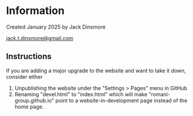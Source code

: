 # Information

Created January 2025 by Jack Dinsmore

jack.t.dinsmore@gmail.com

## Instructions

If you are adding a major upgrade to the website and want to take it down, consider either
1) Unpublishing the website under the "Settings > Pages" menu in GitHub
2) Renaming "devel.html" to "index.html" which will make "romani-group.github.io" point to a website-in-development page instead of the home page.